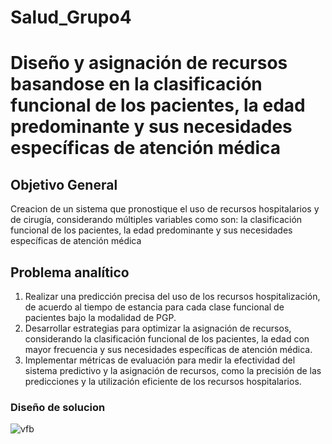 # Salud_Grupo4
# **Diseño y asignación de recursos basandose en la clasificación funcional de los pacientes, la edad predominante y sus necesidades específicas de atención médica**

## **Objetivo General**

Creacion de un sistema que pronostique el uso de recursos hospitalarios y de cirugía, considerando múltiples variables como son: la clasificación funcional de los pacientes, la edad predominante y sus necesidades específicas de atención médica

## **Problema analítico**


1.	Realizar una predicción precisa del uso de los recursos hospitalización, de acuerdo al tiempo de estancia para cada clase funcional de pacientes bajo la modalidad de PGP.
2.	Desarrollar estrategias para optimizar la asignación de recursos, considerando la clasificación funcional de los pacientes, la edad con mayor frecuencia y sus necesidades específicas de atención médica.
3.	Implementar métricas de evaluación para medir la efectividad del sistema predictivo y la asignación de recursos, como la precisión de las predicciones y la utilización eficiente de los recursos hospitalarios.


### **Diseño de solucion**

![vfb](https://github.com/andresquinttero/Salud_Grupo4/assets/100113128/4e6e2f66-5911-4397-b541-e64dc8afae91)


